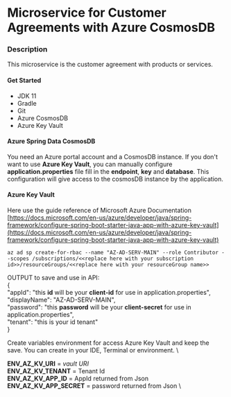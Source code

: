 # Microservice for Customer Agreements with Azure CosmosDB

### Description

This microservice is the customer agreement with products or services.

#### Get Started

- JDK 11
- Gradle
- Git
- Azure CosmosDB
- Azure Key Vault

#### Azure Spring Data CosmosDB

You need an Azure portal account and a CosmosDB instance.
If you don't want to use **Azure Key Vault**, you can manually configure **application.properties** file fill in the **endpoint**, **key** and **database**.
This configuration will give access to the cosmosDB instance by the application.

#### Azure Key Vault

Here use the guide reference of Microsoft Azure Documentation
[https://docs.microsoft.com/en-us/azure/developer/java/spring-framework/configure-spring-boot-starter-java-app-with-azure-key-vault](https://docs.microsoft.com/en-us/azure/developer/java/spring-framework/configure-spring-boot-starter-java-app-with-azure-key-vault)

`az ad sp create-for-rbac --name "AZ-AD-SERV-MAIN" --role Contributor --scopes /subscriptions/<<replace here with your subscription id>>/resourceGroups/<<replace here with your resourceGroup name>>`

OUTPUT to save and use in API:\
{\
  "appId": "this **id** will be your **client-id** for use in application.properties", \
  "displayName": "AZ-AD-SERV-MAIN",\
  "password": "this **password** will be your **client-secret** for use in application.properties",\
  "tenant": "this is your id tenant"\
}

Create variables environment for access Azure Key Vault and keep the save. You can create in your IDE, Terminal or environment. \ 

**ENV_AZ_KV_URI** = _vault URI_ \
**ENV_AZ_KV_TENANT** =  Tenant Id  \
**ENV_AZ_KV_APP_ID** = AppId returned from Json\
**ENV_AZ_KV_APP_SECRET** = password returned from Json \
 

